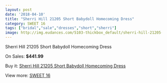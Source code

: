```yaml
---
layout: post
date: '2018-04-10'
title: "Sherri Hill 21205 Short Babydoll Homecoming Dress"
category: SWEET 16
tags: ["bridal","sale","dresses","short","sherri"]
image: http://img.eudances.com/5103-thickbox_default/sherri-hill-21205-short-babydoll-homecoming-dress.jpg
---
```

Sherri Hill 21205 Short Babydoll Homecoming Dress

On Sales: **$441.99**
<a href="https://www.eudances.com/en/sweet-16/1723-sherri-hill-21205-short-babydoll-homecoming-dress.html"><amp-img layout="responsive" width="600" height="600" src="//img.eudances.com/5103-thickbox_default/sherri-hill-21205-short-babydoll-homecoming-dress.jpg" alt="Sherri Hill 21205 Short Babydoll Homecoming Dress 0" /></a>
<a href="https://www.eudances.com/en/sweet-16/1723-sherri-hill-21205-short-babydoll-homecoming-dress.html"><amp-img layout="responsive" width="600" height="600" src="//img.eudances.com/5104-thickbox_default/sherri-hill-21205-short-babydoll-homecoming-dress.jpg" alt="Sherri Hill 21205 Short Babydoll Homecoming Dress 1" /></a>

Buy it: [Sherri Hill 21205 Short Babydoll Homecoming Dress](https://www.eudances.com/en/sweet-16/1723-sherri-hill-21205-short-babydoll-homecoming-dress.html "Sherri Hill 21205 Short Babydoll Homecoming Dress")

View more: [SWEET 16](https://www.eudances.com/en/18-sweet-16 "SWEET 16")